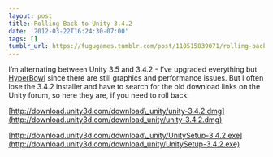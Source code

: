 ```yaml
---
layout: post
title: Rolling Back to Unity 3.4.2
date: '2012-03-22T16:24:30-07:00'
tags: []
tumblr_url: https://fugugames.tumblr.com/post/110515839071/rolling-back-to-unity-342
---
```

I’m alternating between Unity 3.5 and 3.4.2 - I’ve upgraded everything but [HyperBowl](http://hyperbowl3d.com/) since there are still graphics and performance issues. But I often lose the 3.4.2 installer and have to search for the old download links on the Unity forum, so here they are, if you need to roll back:

[http://download.unity3d.com/download\_unity/unity-3.4.2.dmg](http://download.unity3d.com/download_unity/unity-3.4.2.dmg)

[http://download.unity3d.com/download\_unity/UnitySetup-3.4.2.exe](http://download.unity3d.com/download_unity/UnitySetup-3.4.2.exe)


